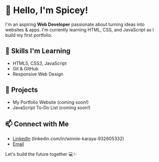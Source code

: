 # 👋 Hello, I'm Spicey!

I'm an aspiring **Web Developer** passionate about turning ideas into websites & apps. I'm currently learning HTML, CSS, and JavaScript as I build my first portfolio.

## 🔧 Skills I'm Learning
- HTML5, CSS3, JavaScript
- Git & GitHub
- Responsive Web Design

## 🚀 Projects
- My Portfolio Website (coming soon!)
- JavaScript To-Do List (coming soon!)

## 📫 Connect with Me
- [LinkedIn]() (linkedin.com/in/winnie-karaya-932605332)
- [Email](winniekaraya18@gmail.com)

Let's build the future together 💻✨


<!---
Spicey001/Spicey001 is a ✨ special ✨ repository because its `README.md` (this file) appears on your GitHub profile.
You can click the Preview link to take a look at your changes.
--->

